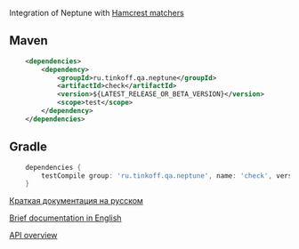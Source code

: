 Integration of Neptune with [Hamcrest matchers](http://hamcrest.org/JavaHamcrest/tutorial)

## Maven

```xml
    <dependencies>
        <dependency>
            <groupId>ru.tinkoff.qa.neptune</groupId>
            <artifactId>check</artifactId>
            <version>${LATEST_RELEASE_OR_BETA_VERSION}</version>
            <scope>test</scope>
        </dependency>
    </dependencies>
```

## Gradle

```groovy
    dependencies {
        testCompile group: 'ru.tinkoff.qa.neptune', name: 'check', version: LATEST_RELEASE_OR_BETA_VERSION    
    }
```

[Краткая документация на русском](./doc/rus/README.MD)

[Brief documentation in English](./doc/eng/README.MD)

[API overview](https://tinkoffcreditsystems.github.io/neptune/check/index.html)